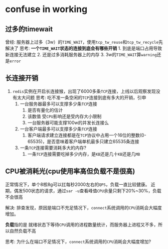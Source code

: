 # confuse in working


## 过多的timewait
曾经: 服务器上过多（3w）的`TIME_WAIT`，使用`tcp_tw_reuse`和`tcp_tw_recycle`先解决了
思考: **一个`TIME_WAIT`状态的连接到底会有哪些开销**
     1. 到底是端口占用导致新连接无法建立 
     2. 还是过多消耗服务器上的内存
     3. 3w的`TIME_WAIT`算`warning`还是`error`


## 长连接开销
1. `redis`实例在开启长连接猴，出现了6000多条`TCP`连接，上线以后观察发现没有太大问题
思考: 吃不准一条空闲的`TCP`连接到底有多大的开销，引申
    1. 一台服务器最多可以支撑多少条`TCP`连接
       1. 是否有量化的估计
       2. 该数值 受`CPU`影响还是受内存大小限制
       3. 一台服务器可能支撑100w的并发长连接么
    2. 一台客户端最多可以支撑多少条`TCP`连接
       1. 客户端请求建立连接都是在`TCP`协议中占用一个16位的整数(0-65535)，是否意味着客户端单机最多只建立65535条连接
    3. 一条`TCP`连接需要消耗多大的内存?
       1. 一条`TCP`连接需要吃掉多少内存，是`KB`还是几十`KB`还是几`MB`


## CPU被消耗光(cpu使用率高但负载不是很高)
正常情况下，单个8核8g可以扛每秒2000左右的`QPS`，负载一直比较健康。
近期，偶发500状态的请求，通过`sar -u`查看峰值`CPU`余量只剩下20%~30%，负载不会很高

解决: 排查发现，原因是端口不充足情况下，`connect`系统调用的`CPU`消耗会大幅度增加。

**负载**指的是 就绪状态下等待`CPU`调用的进程数量统计，而服务器上进程又不多，所以自然负载不高

思考: 为什么在端口不足情况下，`connect`系统调用的`CPU`消耗会大幅度增加? 